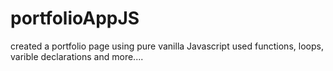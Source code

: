 # portfolioAppJS

created a portfolio page using pure vanilla Javascript used functions, loops, varible declarations and more....
